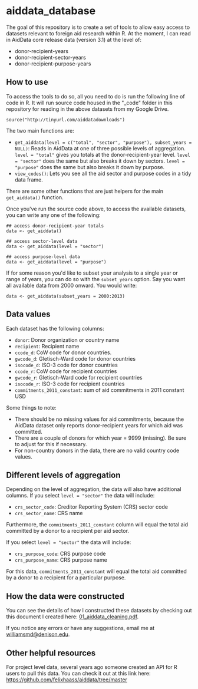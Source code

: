 # aiddata_database

The goal of this repository is to create a set of tools to allow easy access to datasets relevant to foreign aid research within R. At the moment, I can read in AidData core release data (version 3.1) at the level of:

- donor-recipient-years
- donor-recipient-sector-years
- donor-recipient-purpose-years

## How to use

To access the tools to do so, all you need to do is run the following line of code in R. It will run source code housed in the "_code" folder in this repository for reading in the above datasets from my Google Drive. 

```
source("http://tinyurl.com/aiddatadownloads")
```

The two main functions are:

- `get_aiddata(level = c("total", "sector", "purpose"), subset_years = NULL)`: Reads in AidData at one of three possible levels of aggregation. `level = "total"` gives you totals at the donor-recipient-year level. `level = "sector"` does the same but also breaks it down by sectors. `level = "purpose"` does the same but also breaks it down by purpose.
- `view_codes()`: Lets you see all the aid sector and purpose codes in a tidy data frame.

There are some other functions that are just helpers for the main `get_aiddata()` function. 

Once you've run the source code above, to access the available datasets, you can write any one of the following:

```
## access donor-recipient-year totals
data <- get_aiddata()

## access sector-level data
data <- get_aiddata(level = "sector")

## access purpose-level data
data <- get_aiddata(level = "purpose")
```

If for some reason you'd like to subset your analysis to a single year or range of years, you can do so with the `subset_years` option. Say you want all available data from 2000 onward. You would write:

```
data <- get_aiddata(subset_years = 2000:2013)
```

## Data values

Each dataset has the following columns:

- `donor`: Donor organization or country name
- `recipient`: Recipient name
- `ccode_d`: CoW code for donor countries. 
- `gwcode_d`: Gletisch-Ward code for donor countries
- `isocode_d`: ISO-3 code for donor countries
- `ccode_r`: CoW code for recipient countries
- `gwcode_r`: Gletisch-Ward code for recipient countries
- `isocode_r`: ISO-3 code for recipient countries
- `commitments_2011_constant`: sum of aid commitments in 2011 constant USD

Some things to note: 

- There should be no missing values for aid commitments, because the AidData dataset only reports donor-recipient years for which aid was committed. 
- There are a couple of donors for which year = 9999 (missing). Be sure to adjust for this if necessary.
- For non-country donors in the data, there are no valid country code values.

## Different levels of aggregation

Depending on the level of aggregation, the data will also have additional columns. If you select `level = "sector"` the data will include:

- `crs_sector_code`: Creditor Reporting System (CRS) sector code
- `crs_sector_name`: CRS name

Furthermore, the `commitments_2011_constant` column will equal the total aid committed by a donor to a recipient per aid sector.

If you select `level = "sector"` the data will include:

- `crs_purpose_code`: CRS purpose code
- `crs_purpose_name`: CRS purpose name

For this data, `commitments_2011_constant` will equal the total aid committed by a donor to a recipient for a particular purpose.

## How the data were constructed

You can see the details of how I constructed these datasets by checking out this document I created here: [01_aiddata_cleaning.pdf](https://github.com/milesdwilliams15/aiddata_database/blob/main/_code/01_aiddata_cleaning.pdf).

If you notice any errors or have any suggestions, email me at williamsmd@denison.edu.

## Other helpful resources

For project level data, several years ago someone created an API for R users to pull this data. You can check it out at this link here: https://github.com/felixhaass/aiddata/tree/master
